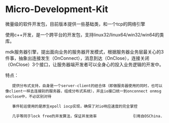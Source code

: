 # Micro-Development-Kit
微量级的软件开发包，目前版本提供一些基础类，和一个tcp的网络引擎

使用c++开发，是一个跨平台的开发包，支持linux32/linux64/win32/win64的类库。

mdk服务器引擎，提出面向业务的服务器开发模式，根据服务器业务层最关心的3件事，抽象出连接发生（OnConnect），消息到达（OnClose），连接关闭（OnClose）3个接口，让服务器端开发者可以全身心的投入业务逻辑的开发中。

特点：

       提供分布式支持，自身是一个server-client的结合体（即做服务器使用的同时，也可以像client一样去连接别的服务器，组成分布式系统），并且io接口统一到onconnect onmsg onclose中，不必区别对待

       事件轮巡使用的是原生epoll iocp实现，确保了对io响应速度的完全掌控

       几乎等同于lock free的并发算法，保证并发效率                引用自OSChina.
